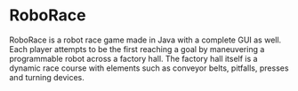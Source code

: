 # RoboRace
RoboRace is a robot race game made in Java with a complete GUI as well. Each player attempts to be the first reaching a goal by maneuvering a programmable robot across a factory hall. The factory hall itself is a dynamic race course with elements such as conveyor belts, pitfalls, presses and turning devices.
